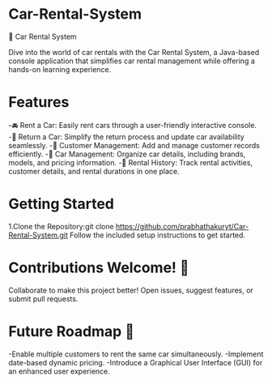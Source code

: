 # Car-Rental-System
🚗 Car Rental System

Dive into the world of car rentals with the Car Rental System, a Java-based console application that simplifies car rental management while offering a hands-on learning experience.

# Features
-🚘 Rent a Car: Easily rent cars through a user-friendly interactive console.
-🔄 Return a Car: Simplify the return process and update car availability seamlessly.
-👤 Customer Management: Add and manage customer records efficiently.
-🚗 Car Management: Organize car details, including brands, models, and pricing information.
-📜 Rental History: Track rental activities, customer details, and rental durations in one place.
# Getting Started
1.Clone the Repository:git clone https://github.com/prabhathakuryt/Car-Rental-System.git
Follow the included setup instructions to get started.
# Contributions Welcome! 🎉
Collaborate to make this project better! Open issues, suggest features, or submit pull requests.

# Future Roadmap 🚀
-Enable multiple customers to rent the same car simultaneously.
-Implement date-based dynamic pricing.
-Introduce a Graphical User Interface (GUI) for an enhanced user experience.

